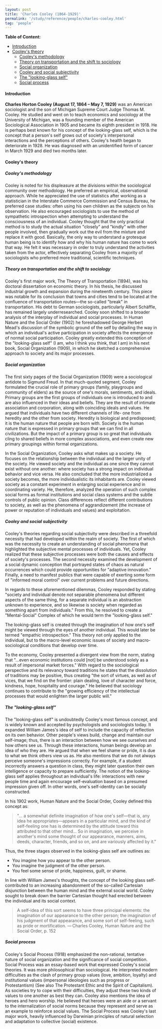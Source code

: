 ```yaml
---
layout: post
title: 'Charles Cooley (1864-1929)'
permalink: '/study/reference/people/charles-cooley.html'
tag: 'people'
---
```


**Table of Content:**

- [Introduction](#introduction)
- [Cooley's theory](#cooleys-theory)
  - [Cooley's methodology](#cooleys-methodology)
  - [Theory on transportation and the shift to sociology](#theory-on-transportation-and-the-shift-to-sociology)
  - [Social organization](#social-organization)
  - [Cooley and social subjectivity](#cooley-and-social-subjectivity)
  - [The "looking-glass self"](#the-looking-glass-self)
  - [Social process](#social-process)

#### Introduction

**Charles Horton Cooley (August 17, 1864 – May 7, 1929)** was an American sociologist and the son of Michigan Supreme Court Judge Thomas M. Cooley. He studied and went on to teach economics and sociology at the University of Michigan, was a founding member of the American Sociological Association in 1905 and became its eighth president in 1918. He is perhaps best known for his concept of the looking-glass self, which is the concept that a person's self grows out of society's interpersonal interactions and the perceptions of others. Cooley's health began to deteriorate in 1928. He was diagnosed with an unidentified form of cancer in March 1929 and died two months later.

#### Cooley's theory

##### Cooley's methodology

Cooley is noted for his displeasure at the divisions within the sociological community over methodology. He preferred an empirical, observational approach. While he appreciated the use of statistics after working as a statistician in the Interstate Commerce Commission and Census Bureau, he preferred case studies: often using his own children as the subjects on his observation. He also encouraged sociologists to use the method of sympathetic introspection when attempting to understand the consciousness of an individual. Cooley thought that the only practical method is to study the actual situation "closely" and "kindly" with other people involved, then gradually work out the evil from the mixture and replace it with good. Basically, the only way to understand a grotesque human being is to identify how and why his human nature has come to work that way. He felt it was necessary in order to truly understand the activities taken from the actor, effectively separating Cooley from a majority of sociologists who preferred more traditional, scientific techniques.

##### Theory on transportation and the shift to sociology

Cooley's first major work, The Theory of Transportation (1894), was his doctoral dissertation on economic theory. In his thesis, he discussed industrial growth and expansion during the nineteenth century. This piece was notable for its conclusion that towns and cities tend to be located at the confluence of transportation routes—the so-called "break" in transportation. His debt to German sociologists, particularly Albert Schäffle, has remained largely underresearched. Cooley soon shifted to a broader analysis of the interplay of individual and social processes. In Human Nature and the Social Order (1902) he foreshadowed George Herbert Mead's discussion of the symbolic ground of the self by detailing the way in which an individual's active participation in society affects the emergence of normal social participation. Cooley greatly extended this conception of the "looking-glass self" (I am, who I think you think, that I am) in his next book, Social Organization (1909), in which he sketched a comprehensive approach to society and its major processes.

##### Social organization

The first sixty pages of the Social Organization (1909) were a sociological antidote to Sigmund Freud. In that much-quoted segment, Cooley formulated the crucial role of primary groups (family, playgroups and community of elders) as the source of one's morals, sentiments, and ideals. Primary groups are the first groups of individuals one is introduced to and are also influenced in their ideas and beliefs. They are the result of intimate association and corporation, along with coinciding ideals and values. He argued that individuals have two different channels of life- one from heredity and the other from society. Heredity is biological and predisposed; it is the human nature that people are born with. Society is the human nature that is expressed in primary groups that we can find in all civilizations. But the impact of a primary group is so great that individuals cling to shared beliefs in more complex associations, and even create new primary groupings within formal organizations.

In the Social Organization, Cooley asks what makes up a society. He focuses on the relationship between the individual and the larger unity of the society. He viewed society and the individual as one since they cannot exist without one another: where society has a strong impact on individual behavior and vice versa. He also concluded that the more industrialized a society becomes, the more individualistic its inhabitants are. Cooley viewed society as a constant experiment in enlarging social experience and in coordinating variety. He, therefore, analyzed the operation of such complex social forms as formal institutions and social class systems and the subtle controls of public opinion. Class differences reflect different contributions to society, as well as the phenomena of aggrandizement (the increase of power or reputation of individuals and values) and exploitation.

##### Cooley and social subjectivity

Cooley's theories regarding social subjectivity were described in a threefold necessity that had developed within the realm of society. The first of which was the necessity to create an understanding of social phenomena that highlighted the subjective mental processes of individuals. Yet, Cooley realized that these subjective processes were both the causes and effects of society's processes. The second necessity examined the development of a social dynamic conception that portrayed states of chaos as natural occurrences which could provide opportunities for "adaptive innovation." Finally, a need to manifest publics that were capable of exerting some form of "informed moral control" over current problems and future directions.

In regards to these aforementioned dilemmas, Cooley responded by stating "society and individual denote not separable phenomena but different aspects of the same thing, for a separate individual is an abstraction unknown to experience, and so likewise is society when regarded as something apart from individuals." From this, he resolved to create a "Mental-Social" Complex of which he would term the "looking-glass self."

The looking-glass self is created through the imagination of how one's self might be viewed through the eyes of another individual. This would later be termed "empathic introspection." This theory not only applied to the individual, but to the macro-level economic issues of society and macro-sociological conditions that develop over time.

To the economy, Cooley presented a divergent view from the norm, stating that "...even economic institutions could [not] be understood solely as a result of impersonal market forces." With regard to the sociological perspective and its relevancy toward traditions he states that the dissolution of traditions may be positive, thus creating "the sort of virtues, as well as of vices, that we find on the frontier: plain dealing, love of character and force, kindness, hope, hospitality and courage." He believed that sociology continues to contribute to the "growing efficiency of the intellectual processes that would enlighten the larger public will."

##### The "looking-glass self"

The "looking-glass self" is undoubtedly Cooley's most famous concept, and is widely known and accepted by psychologists and sociologists today. It expanded William James's idea of self to include the capacity of reflection on its own behavior. Other people's views build, change and maintain our self-image; thus, there is an interaction between how we see ourselves and how others see us. Through these interactions, human beings develop an idea of who they are. He argued that when we feel shame or pride, it is due to what we think others view us as. He also mentions that we do not always perceive someone's impressions correctly. For example, if a student incorrectly answers a question in class, they might later question their own intelligence or capacity to prepare sufficiently. The notion of the looking-glass self applies throughout an individual's life: interactions with new people time and again encourage self-evaluation based on a presumed impression given off. In other words, one's self-identity can be socially constructed.

In his 1902 work, Human Nature and the Social Order, Cooley defined this concept as:

>"... a somewhat definite imagination of how one's self—that is, any idea he appropriates—appears in a particular mind, and the kind of self-feeling one has is determined by the attitude toward this attributed to that other mind... So in imagination, we perceive in another's mind some thought of our appearance, manners, aims, deeds, character, friends, and so on, and are variously affected by it."

Thus, the three stages observed in the looking-glass self are outlines as:

- You imagine how you appear to the other person.
- You imagine the judgment of the other person.
- You feel some sense of pride, happiness, guilt, or shame.

In line with William James's thoughts, the concept of the looking glass self-contributed to an increasing abandonment of the so-called Cartesian disjunction between the human mind and the external social world. Cooley sought to break down the barrier Cartesian thought had erected between the individual and its social context.

>A self-idea of this sort seems to have three principal elements: the imagination of our appearance to the other person; the imagination of his judgment of that appearance, and some sort of self-feeling, such as pride or mortification.
>— Charles Cooley, Human Nature and the Social Order, p. 152

##### Social process

Cooley's Social Process (1918) emphasized the non-rational, tentative nature of social organization and the significance of social competition. Social Process was an essay-based work that expressed Cooley's social theories. It was more philosophical than sociological. He interpreted modern difficulties as the clash of primary group values (love, ambition, loyalty) and institutional values (impersonal ideologies such as progress or Protestantism) (See also The Protestant Ethic and the Spirit of Capitalism). As societies try to cope with their difficulties, they adjust these two kinds of values to one another as best they can. Cooley also mentions the idea of heroes and hero worship. He believed that heroes were an aide or a servant to the internalization of social norms because they represent and serve as an example to reinforce social values. The Social Process was Cooley's last major work, heavily influenced by Darwinian principles of natural selection and adaptation to collective (social) existence.